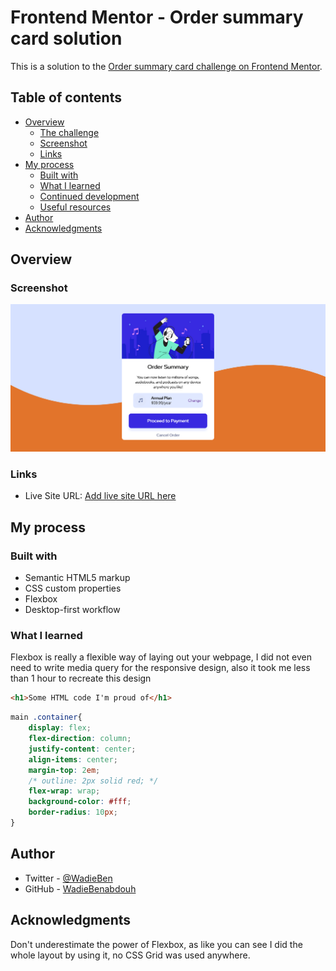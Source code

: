 # Frontend Mentor - Order summary card solution

This is a solution to the [Order summary card challenge on Frontend Mentor](https://www.frontendmentor.io/challenges/order-summary-component-QlPmajDUj).

## Table of contents

- [Overview](#overview)
  - [The challenge](#the-challenge)
  - [Screenshot](#screenshot)
  - [Links](#links)
- [My process](#my-process)
  - [Built with](#built-with)
  - [What I learned](#what-i-learned)
  - [Continued development](#continued-development)
  - [Useful resources](#useful-resources)
- [Author](#author)
- [Acknowledgments](#acknowledgments)


## Overview


### Screenshot

![](./screenshot.jpg)

### Links
- Live Site URL: [Add live site URL here](https://wadiebenabdouh.github.io/order-summary-component-main/)

## My process

### Built with

- Semantic HTML5 markup
- CSS custom properties
- Flexbox
- Desktop-first workflow


### What I learned

Flexbox is really a flexible way of laying out your webpage, I did not even need to write media query for the responsive design, also it took me less than 1 hour to recreate this design

```html
<h1>Some HTML code I'm proud of</h1>
```
```css
main .container{
    display: flex;
    flex-direction: column;
    justify-content: center;
    align-items: center;
    margin-top: 2em;
    /* outline: 2px solid red; */
    flex-wrap: wrap;
    background-color: #fff;
    border-radius: 10px;
}
```

## Author

- Twitter - [@WadieBen](https://twitter.com/BenabdouhWadie)
- GitHub  - [WadieBenabdouh](https://github.com/WadieBenabdouh)


## Acknowledgments

Don't underestimate the power of Flexbox, as like you can see I did the whole layout by using it, no CSS Grid was used anywhere.
